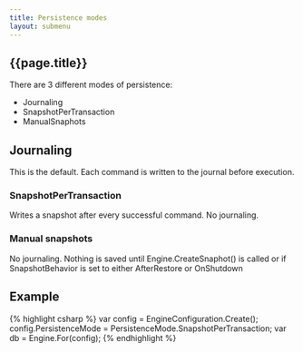 ```yaml
---
title: Persistence modes
layout: submenu
---
```


## {{page.title}}

There are 3 different modes of persistence:

* Journaling
* SnapshotPerTransaction
* ManualSnaphots

## Journaling
This is the default. Each command is written to the journal before execution.

### SnapshotPerTransaction
Writes a snapshot after every successful command. No journaling.

### Manual snapshots
No journaling. Nothing is saved until Engine.CreateSnaphot() is called or if
SnapshotBehavior is set to either AfterRestore or OnShutdown

## Example

{% highlight csharp %}
var config = EngineConfiguration.Create();
config.PersistenceMode = PersistenceMode.SnapshotPerTransaction;
var db = Engine.For<MyModel>(config);
{% endhighlight %}
